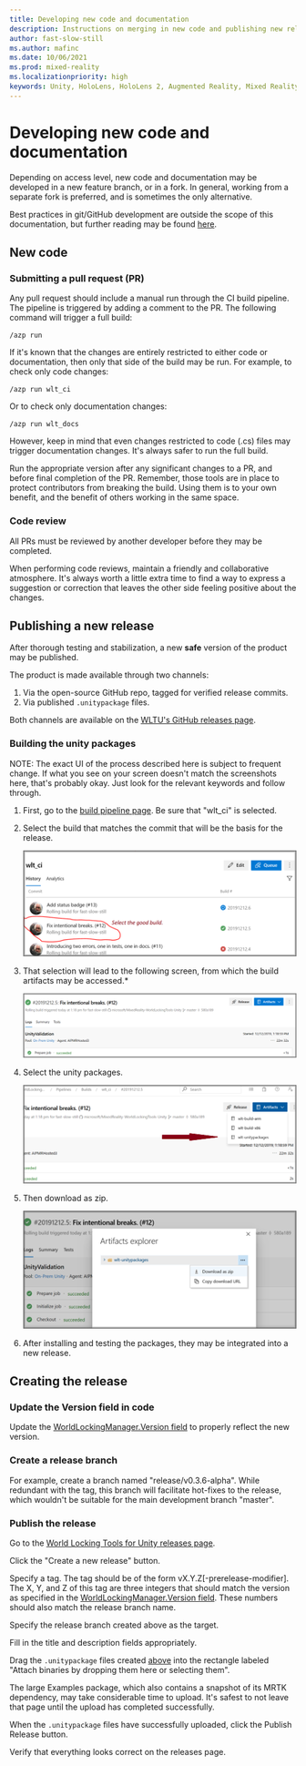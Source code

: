 ```yaml
---
title: Developing new code and documentation
description: Instructions on merging in new code and publishing new releases.
author: fast-slow-still
ms.author: mafinc
ms.date: 10/06/2021
ms.prod: mixed-reality
ms.localizationpriority: high
keywords: Unity, HoloLens, HoloLens 2, Augmented Reality, Mixed Reality, ARCore, ARKit, development, MRTK
---
```


# Developing new code and documentation

Depending on access level, new code and documentation may be developed in a new feature branch, or in a fork. In general, working from a separate fork is preferred, and is sometimes the only alternative.

Best practices in git/GitHub development are outside the scope of this documentation, but further reading may be found [here](https://help.github.com/en/github/collaborating-with-issues-and-pull-requests/working-with-forks).

## New code

### Submitting a pull request (PR)

Any pull request should include a manual run through the CI build pipeline. The pipeline is triggered by adding a comment to the PR. The following command will trigger a full build:

```batch
/azp run
```

If it's known that the changes are entirely restricted to either code or documentation, then only that side of the build may be run. For example, to check only code changes:

```batch
/azp run wlt_ci
```

Or to check only documentation changes:

```batch
/azp run wlt_docs
```

However, keep in mind that even changes restricted to code (.cs) files may trigger documentation changes. It's always safer to run the full build.

Run the appropriate version after any significant changes to a PR, and before final completion of the PR. Remember, those tools are in place to protect contributors from breaking the build. Using them is to your own benefit, and the benefit of others working in the same space.

### Code review

All PRs must be reviewed by another developer before they may be completed.

When performing code reviews, maintain a friendly and collaborative atmosphere. It's always worth a little extra time to find a way to express a suggestion or correction that leaves the other side feeling positive about the changes.

## Publishing a new release

After thorough testing and stabilization, a new **safe** version of the product may be published.

The product is made available through two channels:

1) Via the open-source GitHub repo, tagged for verified release commits.
2) Via published `.unitypackage` files.

Both channels are available on the [WLTU's GitHub releases page](https://github.com/microsoft/MixedReality-WorldLockingTools-Unity/releases).

### Building the unity packages

NOTE: The exact UI of the process described here is subject to frequent change. If what you see on your screen doesn't match the screenshots here, that's probably okay. Just look for the relevant keywords and follow through.

1. First, go to the [build pipeline page](https://dev.azure.com/aipmr/MixedReality-WorldLockingTools-Unity-CI/_build?definitionId=50). Be sure that "wlt_ci" is selected.

2. Select the build that matches the commit that will be the basis for the release.

    ![Select the build](../../Images/Release/SelectBuild.PNG)

3. That selection will lead to the following screen, from which the build artifacts may be accessed.*

    ![Find build artifacts](../../Images/Release/Artifacts.PNG)

4. Select the unity packages.

    ![Select unity packages](../../Images/Release/ArtifactUnityPackages.png)

5. Then download as zip.

    ![Download unity packages as a zip file](../../Images/Release/DownloadUnityPackages.png)

6. After installing and testing the packages, they may be integrated into a new release.

## Creating the release

### Update the Version field in code

Update the [WorldLockingManager.Version field](xref:Microsoft.MixedReality.WorldLocking.Core.WorldLockingManager.Version) to properly reflect the new version.

### Create a release branch

For example, create a branch named "release/v0.3.6-alpha". While redundant with the tag, this branch will facilitate hot-fixes to the release, which wouldn't be suitable for the main development branch "master".

### Publish the release

Go to the [World Locking Tools for Unity releases page](https://github.com/microsoft/MixedReality-WorldLockingTools-Unity/releases).

Click the "Create a new release" button.

Specify a tag. The tag should be of the form vX.Y.Z[-prerelease-modifier]. The X, Y, and Z of this tag are three integers that should match the version as specified in the [WorldLockingManager.Version field](xref:Microsoft.MixedReality.WorldLocking.Core.WorldLockingManager.Version). These numbers should also match the release branch name.

Specify the release branch created above as the target.

Fill in the title and description fields appropriately.

Drag the `.unitypackage` files created [above](#building-the-unity-packages) into the rectangle labeled "Attach binaries by dropping them here or selecting them".

The large Examples package, which also contains a snapshot of its MRTK dependency, may take considerable time to upload. It's safest to not leave that page until the upload has completed successfully.

When the `.unitypackage` files have successfully uploaded, click the Publish Release button.

Verify that everything looks correct on the releases page.
